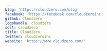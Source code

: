 ```yaml
---
blog: 'https://cloudzero.com/blog'
facebook: 'https://facebook.com/cloudzeroinc'
github: Cloudzero
logohandle: cloudzero
sort: cloudzero
title: CloudZero
twitter: cloudzeroinc
website: 'https://www.cloudzero.com/'
---
```

